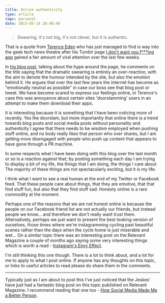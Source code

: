 ```yaml
---
title: Online authenticity
type: article
tags: personal
date: 2013-05-14 20:48:40
---
```


> Swearing, it's not big, it's not clever, but it is authentic.

That is a quote from [Terence Eden](https://shkspr.mobi/blog/) who has just managed to find is way into the geek tech news theatre after his Tumblr page [I don't want you f\*\*\*ing app](http://idontwantyourfuckingapp.tumblr.com/) gained a fair amount of viral attention over the last few weeks.

In [his blog post](https://shkspr.mobi/blog/2013/05/on-swearing-and-ux-antipaterns/), talking about the hype around the page, he comments on the title saying that the dramatic swearing is entirely an over-reaction, with the aim to denote the humour intended by the site, but also the emotion behind it. He argues that over the last few years the internet has become as "emotionally neutral as possible" in case our boss see that blog post or tweet. We have become scared to express our feelings online, in Terence's case this was annoyance about certain sites 'doorslamming' users in an attempt to make them download their apps.

It is interesting because it is something that I have been noticing more of recently. Yes the doorslam, but more importantly that online there is a trend towards blog posts and social media posts without personality and authenticity I agree that there needs to be wisdom employed when pushing stuff online, and no body really likes that person who over shares, but I am getting more disengaged with people who push up content that appears to have gone through a PR machine.

In some respects what I have been doing with this blog over the last month or so is a reaction against that; by posting something each day I am trying to display a bit of my life, the things that I am doing, the things I care about. The majority of these things are not spectacularly exciting, but it is my life.

I think what I want to see a real human at the end of my Twitter or Facebook feed. That these people care about things, that they are emotive, that that find stuff fun, but also that they find stuff sad. Honesty online is a rare commodity at the moment.

Perhaps one of the reasons that we are not honest online is because the people on our Facebook friend list are not actually our friends, but instead people we know… and therefore we don't really want trust them. Alternatively, perhaps we just want to present the best looking version of ourselves, those times where we're instagramming cycling past beautiful scenes rather than the days when the cycle home is just miserable and wet… On a similar topic there was an interesting post on the Relevant Magazine a couple of months ago saying some very interesting things which is worth a read - [Instagram's Envy Effect](http://www.relevantmagazine.com/culture/tech/stop-instagramming-your-perfect-life).

I'm still thinking this one though. There is a lot to think about, and a lot for me to apply to what I post online. If anyone has any thoughts on this topic, or links to useful articles to read please do share them in the comments.

---

Typically just as I am about to post this I've just noticed that the Jeskes' have just had a fantastic blog post on this topic published on Relevant Magazine. I recommend reading that one too - [How Social Media Made Me a Better Person](http://www.relevantmagazine.com/life/whole-life/how-social-media-made-me-better-person).

